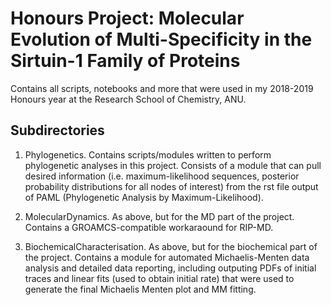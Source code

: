 # Honours Project: Molecular Evolution of Multi-Specificity in the Sirtuin-1 Family of Proteins
Contains all scripts, notebooks and more that were used in my 2018-2019 Honours year at the Research School of Chemistry, ANU.  

## Subdirectories
1) Phylogenetics. Contains scripts/modules written to perform phylogenetic analyses in this project. Consists of a module that can pull desired information (i.e. maximum-likelihood sequences, posterior probability distributions for all nodes of interest) from the rst file output of PAML (Phylogenetic Analysis by Maximum-Likelihood). 

2) MolecularDynamics. As above, but for the MD part of the project. Contains a GROAMCS-compatible workaraound for RIP-MD. 

3) BiochemicalCharacterisation. As above, but for the biochemical part of the project. Contains a module for automated Michaelis-Menten data analysis and detailed data reporting, including outputing PDFs of initial traces and linear fits (used to obtain initial rate) that were used to generate the final Michaelis Menten plot and MM fitting. 

